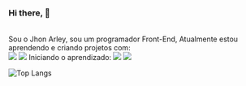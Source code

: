 ### Hi there, 👋
<br>
Sou o Jhon Arley, sou um programador Front-End, Atualmente estou aprendendo e criando projetos com:
<br>
<img src="https://img.shields.io/badge/HTML5-E34F26?style=for-the-badge&logo=html5&logoColor=white" /img>
<img src="https://img.shields.io/badge/CSS3-1572B6?style=for-the-badge&logo=css3&logoColor=white" /img>
Iniciando o aprendizado:
<img src="https://img.shields.io/badge/JavaScript-F7DF1E?style=for-the-badge&logo=javascript&logoColor=black" /img>
<img src="https://img.shields.io/badge/React-20232A?style=for-the-badge&logo=react&logoColor=61DAFB" /img>

![Top Langs](https://github-readme-stats.vercel.app/api/top-langs/?username=jhonarley&layout=compact)



